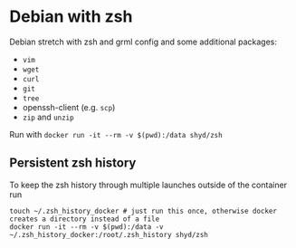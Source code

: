 # Debian with zsh

Debian stretch with zsh and grml config and some additional packages:
- `vim`
- `wget`
- `curl`
- `git`
- `tree`
- openssh-client (e.g. `scp`)
- `zip` and `unzip`

Run with `docker run -it --rm -v $(pwd):/data shyd/zsh`

## Persistent zsh history

To keep the zsh history through multiple launches outside of the container run
```
touch ~/.zsh_history_docker # just run this once, otherwise docker creates a directory instead of a file
docker run -it --rm -v $(pwd):/data -v ~/.zsh_history_docker:/root/.zsh_history shyd/zsh
```
